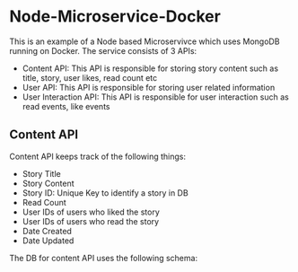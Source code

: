 # Node-Microservice-Docker

This is an example of a Node based Microservivce which uses MongoDB running on Docker. The service consists of 3 APIs:

<ul>
    <li>Content API: This API is responsible for storing story content such as title, story, user likes, read count etc</li>
    <li>User API: This API is responsible for storing user related information</li>
    <li>User Interaction API: This API is responsible for user interaction such as read events, like events</li>
</ul>

## Content API
Content API keeps track of the following things:

<ul>
    <li>Story Title</li>
    <li>Story Content</li>
    <li>Story ID: Unique Key to identify a story in DB</li>
    <li>Read Count</li>
    <li>User IDs of users who liked the story</li>
    <li>User IDs of users who read the story</li>
    <li>Date Created</li>
    <li>Date Updated</li>
</ul>

The DB for content API uses the following schema:


